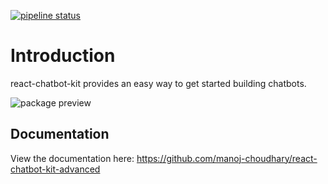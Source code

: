 [![pipeline status](https://gitlab.com/FredrikOseberg/react-chatbot-kit/badges/master/pipeline.svg)](https://gitlab.com/FredrikOseberg/react-chatbot-kit/-/commits/master)

# Introduction

react-chatbot-kit provides an easy way to get started building chatbots.

![package preview](https://media.giphy.com/media/J5kWtT2niLglbF7F54/giphy.gif)

## Documentation

View the documentation here: https://github.com/manoj-choudhary/react-chatbot-kit-advanced

